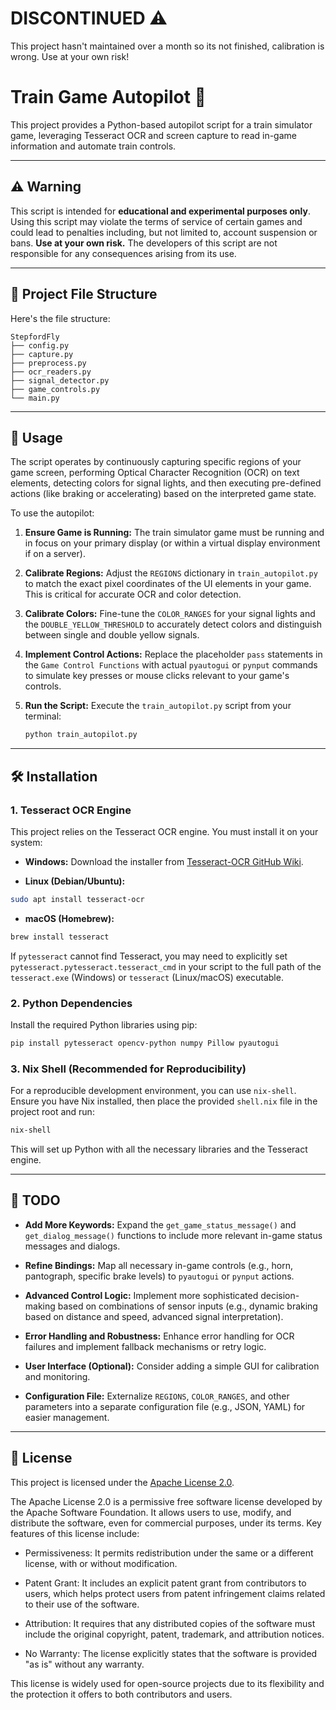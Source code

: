 # DISCONTINUED ⚠️
This project hasn't maintained over a month so its not finished, calibration is wrong. Use at your own risk! 

# Train Game Autopilot 🚂

This project provides a Python-based autopilot script for a train simulator game, leveraging Tesseract OCR and screen capture to read in-game information and automate train controls.

---

## ⚠️ Warning

This script is intended for **educational and experimental purposes only**. Using this script may violate the terms of service of certain games and could lead to penalties including, but not limited to, account suspension or bans. **Use at your own risk.** The developers of this script are not responsible for any consequences arising from its use.

---

## 📂 Project File Structure

Here's the file structure:

    
    StepfordFly
    ├── config.py
    ├── capture.py
    ├── preprocess.py
    ├── ocr_readers.py
    ├── signal_detector.py
    ├── game_controls.py
    └── main.py
    

---

## 🚀 Usage

The script operates by continuously capturing specific regions of your game screen, performing Optical Character Recognition (OCR) on text elements, detecting colors for signal lights, and then executing pre-defined actions (like braking or accelerating) based on the interpreted game state.

To use the autopilot:

1.  **Ensure Game is Running:** The train simulator game must be running and in focus on your primary display (or within a virtual display environment if on a server).

2.  **Calibrate Regions:** Adjust the `REGIONS` dictionary in `train_autopilot.py` to match the exact pixel coordinates of the UI elements in your game. This is critical for accurate OCR and color detection.

3.  **Calibrate Colors:** Fine-tune the `COLOR_RANGES` for your signal lights and the `DOUBLE_YELLOW_THRESHOLD` to accurately detect colors and distinguish between single and double yellow signals.

4.  **Implement Control Actions:** Replace the placeholder `pass` statements in the `Game Control Functions` with actual `pyautogui` or `pynput` commands to simulate key presses or mouse clicks relevant to your game's controls.

5.  **Run the Script:** Execute the `train_autopilot.py` script from your terminal:

    ```python
    python train_autopilot.py
    ```

---

## 🛠️ Installation

### 1. Tesseract OCR Engine

This project relies on the Tesseract OCR engine. You must install it on your system:

* **Windows:** Download the installer from [Tesseract-OCR GitHub Wiki](https://github.com/UB-Mannheim/tesseract/wiki).

* **Linux (Debian/Ubuntu):**
```bash
sudo apt install tesseract-ocr
```

* **macOS (Homebrew):**
```bash
brew install tesseract
```

   If `pytesseract` cannot find Tesseract, you may need to explicitly set `pytesseract.pytesseract.tesseract_cmd` in your script to the full path of the `tesseract.exe` (Windows) or `tesseract` (Linux/macOS) executable.

### 2. Python Dependencies

Install the required Python libraries using pip:

```bash
pip install pytesseract opencv-python numpy Pillow pyautogui
```

### 3. Nix Shell (Recommended for Reproducibility)

For a reproducible development environment, you can use `nix-shell`. Ensure you have Nix installed, then place the provided `shell.nix` file in the project root and run:

```bash
nix-shell
```

This will set up Python with all the necessary libraries and the Tesseract engine.

---

## 📝 TODO

* **Add More Keywords:** Expand the `get_game_status_message()` and `get_dialog_message()` functions to include more relevant in-game status messages and dialogs.

* **Refine Bindings:** Map all necessary in-game controls (e.g., horn, pantograph, specific brake levels) to `pyautogui` or `pynput` actions.

* **Advanced Control Logic:** Implement more sophisticated decision-making based on combinations of sensor inputs (e.g., dynamic braking based on distance and speed, advanced signal interpretation).

* **Error Handling and Robustness:** Enhance error handling for OCR failures and implement fallback mechanisms or retry logic.

* **User Interface (Optional):** Consider adding a simple GUI for calibration and monitoring.

* **Configuration File:** Externalize `REGIONS`, `COLOR_RANGES`, and other parameters into a separate configuration file (e.g., JSON, YAML) for easier management.

---

## 📄 License

This project is licensed under the [Apache License 2.0](LICENSE).

The Apache License 2.0 is a permissive free software license developed by the Apache Software Foundation. It allows users to use, modify, and distribute the software, even for commercial purposes, under its terms. Key features of this license include:

* Permissiveness: It permits redistribution under the same or a different license, with or without modification.

* Patent Grant: It includes an explicit patent grant from contributors to users, which helps protect users from patent infringement claims related to their use of the software.

* Attribution: It requires that any distributed copies of the software must include the original copyright, patent, trademark, and attribution notices.

* No Warranty: The license explicitly states that the software is provided "as is" without any warranty.

This license is widely used for open-source projects due to its flexibility and the protection it offers to both contributors and users.
